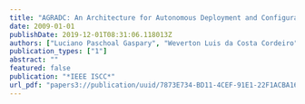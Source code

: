 ```yaml
---
title: "AGRADC: An Architecture for Autonomous Deployment and Configuration of Grid Computing Applications"
date: 2009-01-01
publishDate: 2019-12-01T08:31:06.118013Z
authors: ["Luciano Paschoal Gaspary", "Weverton Luis da Costa Cordeiro", "Sidnei Roberto Selzler Franco", "Marinho Pilla Barcellos", "Gerson Geraldo Homrich Cavalheiro"]
publication_types: ["1"]
abstract: ""
featured: false
publication: "*IEEE ISCC*"
url_pdf: "papers3://publication/uuid/7873E734-BD11-4CEF-91E1-22F1ACBA164C"
---
```


